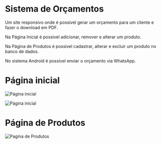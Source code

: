 # Sistema de Orçamentos
Um site responsivo onde é possível gerar um orçamento para um cliente e fazer o download em PDF. <br>

Na Página Inicial é possivel adicionar, remover e alterar um produto. <br>

Na Página de Produtos é possível cadastrar, alterar e excluir um produto no banco de dados. <br>

No sistema Android é possível enviar o orçamento via WhatsApp.

<h1>Página inicial</h1>

![Página inicial](https://github.com/user-attachments/assets/1703dabf-8e68-4946-a8bb-f25e0c5f8921)

![Página inicial](https://github.com/user-attachments/assets/73d0c211-3240-489a-a798-2c535dc6ba34)

<h1>Página de Produtos</h1>

![Pagina de Produtos](https://github.com/user-attachments/assets/2117ffdd-cfbb-4b0a-adcb-358596febc68)

